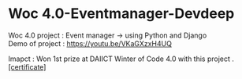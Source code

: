 # Woc 4.0-Eventmanager-Devdeep
Woc 4.0 project : Event manager -> using Python and Django  
Demo of project : 
https://youtu.be/VKaGXzxH4UQ

Imapct : Won 1st prize at DAIICT Winter of Code 4.0 with this project . [[certificate]](https://drive.google.com/file/d/1iqKRr0Jjc5S8uIG5w1SUPozmApVkpE6H/view)
